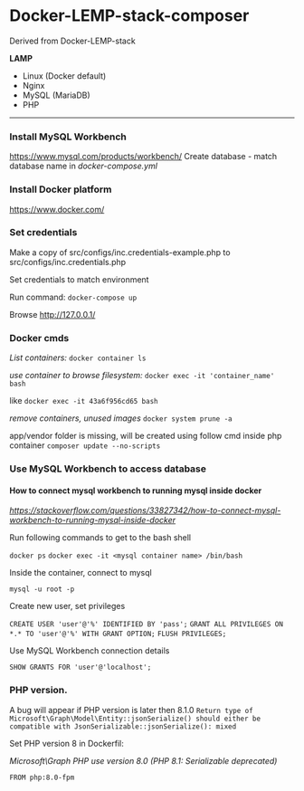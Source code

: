 # Docker-LEMP-stack-composer

Derived from Docker-LEMP-stack

**LAMP**
- Linux (Docker default)
- Nginx
- MySQL (MariaDB)
- PHP

***

### Install MySQL Workbench
https://www.mysql.com/products/workbench/
Create database - match database name in *docker-compose.yml*

### Install Docker platform
https://www.docker.com/

### Set credentials
Make a copy of src/configs/inc.credentials-example.php to src/configs/inc.credentials.php 

Set credentials to match environment

Run command:
`docker-compose up`

Browse http://127.0.0.1/

### Docker cmds 

*List containers:*
`docker container ls`

*use container to browse filesystem:*
`docker exec -it 'container_name' bash`

like
`docker exec -it 43a6f956cd65 bash`

*remove containers, unused images*
`docker system prune -a`

app/vendor folder is missing, will be created using follow cmd inside php container
`composer update --no-scripts` 


### Use MySQL Workbench to access database

#### How to connect mysql workbench to running mysql inside docker
*https://stackoverflow.com/questions/33827342/how-to-connect-mysql-workbench-to-running-mysql-inside-docker*

Run following commands to get to the bash shell

`docker ps`
`docker exec -it <mysql container name> /bin/bash`

Inside the container, connect to mysql

`mysql -u root -p`

Create new user, set privileges

`CREATE USER 'user'@'%' IDENTIFIED BY 'pass';`
`GRANT ALL PRIVILEGES ON *.* TO 'user'@'%' WITH GRANT OPTION;`
`FLUSH PRIVILEGES;`

Use MySQL Workbench connection details

`SHOW GRANTS FOR 'user'@'localhost';`

### PHP version.
A bug will appear if PHP version is later then 8.1.0
`Return type of Microsoft\Graph\Model\Entity::jsonSerialize() should either be compatible with JsonSerializable::jsonSerialize(): mixed`

Set PHP version 8 in Dockerfil:

*Microsoft\Graph PHP use version 8.0 (PHP 8.1: Serializable deprecated)*

`FROM php:8.0-fpm`
